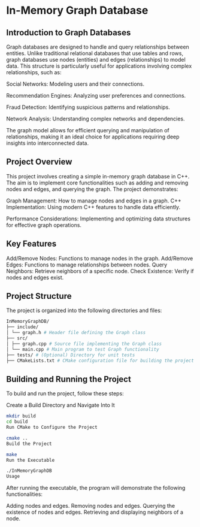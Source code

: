 # In-Memory Graph Database

## Introduction to Graph Databases

Graph databases are designed to handle and query relationships between entities. Unlike traditional relational databases that use tables and rows, graph databases use nodes (entities) and edges (relationships) to model data. This structure is particularly useful for applications involving complex relationships, such as:

Social Networks: Modeling users and their connections.

Recommendation Engines: Analyzing user preferences and connections.

Fraud Detection: Identifying suspicious patterns and relationships.

Network Analysis: Understanding complex networks and dependencies.

The graph model allows for efficient querying and manipulation of relationships, making it an ideal choice for applications requiring deep insights into interconnected data.

## Project Overview

This project involves creating a simple in-memory graph database in C++. The aim is to implement core functionalities such as adding and removing nodes and edges, and querying the graph. The project demonstrates:

Graph Management: How to manage nodes and edges in a graph.
C++ Implementation: Using modern C++ features to handle data efficiently.

Performance Considerations: Implementing and optimizing data structures for effective graph operations.

## Key Features

Add/Remove Nodes: Functions to manage nodes in the graph.
Add/Remove Edges: Functions to manage relationships between nodes.
Query Neighbors: Retrieve neighbors of a specific node.
Check Existence: Verify if nodes and edges exist.

## Project Structure

The project is organized into the following directories and files:

```makefile
InMemoryGraphDB/
├── include/
│ └── graph.h # Header file defining the Graph class
├── src/
│ ├── graph.cpp # Source file implementing the Graph class
│ └── main.cpp # Main program to test Graph functionality
├── tests/ # (Optional) Directory for unit tests
├── CMakeLists.txt # CMake configuration file for building the project
```

## Building and Running the Project

To build and run the project, follow these steps:

Create a Build Directory and Navigate Into It

```sh
mkdir build
cd build
Run CMake to Configure the Project
```

```sh
cmake ..
Build the Project
```

```sh
make
Run the Executable
```

```sh
./InMemoryGraphDB
Usage
```
After running the executable, the program will demonstrate the following functionalities:

Adding nodes and edges.
Removing nodes and edges.
Querying the existence of nodes and edges.
Retrieving and displaying neighbors of a node.
